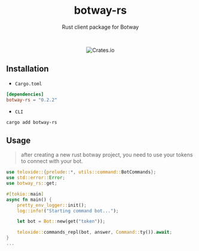 <div align="center">
  <h1>botway-rs</h1>
	<p>
		Rust client package for Botway
	</p>
	<br />
	<p>
		<img alt="Crates.io" src="https://img.shields.io/crates/v/botway-rs?logo=rust&style=flat-square">
	</p>
</div>

## Installation

- `Cargo.toml`

```toml
[dependencies]
botway-rs = "0.2.2"
```

- `CLI`

```
cargo add botway-rs
```

## Usage

> after creating a new rust botway project, you need to use your tokens to connect with your bot.

```rust
use teloxide::{prelude::*, utils::command::BotCommands};
use std::error::Error;
use botway_rs::get;

#[tokio::main]
async fn main() {
    pretty_env_logger::init();
    log::info!("Starting command bot...");

    let bot = Bot::new(get("token"));

    teloxide::commands_repl(bot, answer, Command::ty()).await;
}
...
```

